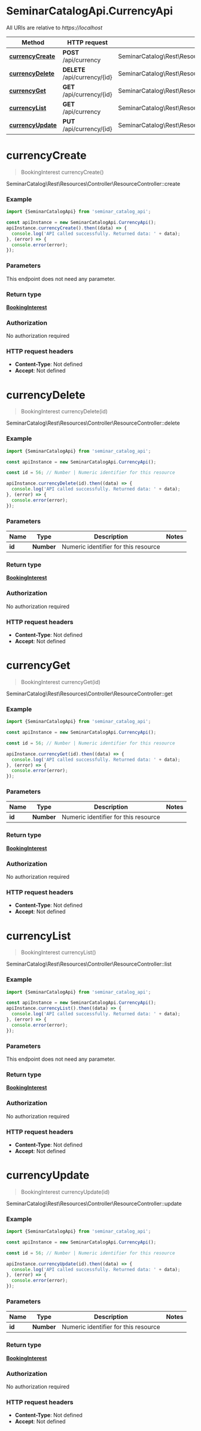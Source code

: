# SeminarCatalogApi.CurrencyApi

All URIs are relative to *https://localhost*

Method | HTTP request | Description
------------- | ------------- | -------------
[**currencyCreate**](CurrencyApi.md#currencyCreate) | **POST** /api/currency | SeminarCatalog\\Rest\\Resources\\Controller\\ResourceController::create
[**currencyDelete**](CurrencyApi.md#currencyDelete) | **DELETE** /api/currency/{id} | SeminarCatalog\\Rest\\Resources\\Controller\\ResourceController::delete
[**currencyGet**](CurrencyApi.md#currencyGet) | **GET** /api/currency/{id} | SeminarCatalog\\Rest\\Resources\\Controller\\ResourceController::get
[**currencyList**](CurrencyApi.md#currencyList) | **GET** /api/currency | SeminarCatalog\\Rest\\Resources\\Controller\\ResourceController::list
[**currencyUpdate**](CurrencyApi.md#currencyUpdate) | **PUT** /api/currency/{id} | SeminarCatalog\\Rest\\Resources\\Controller\\ResourceController::update


<a name="currencyCreate"></a>
# **currencyCreate**
> BookingInterest currencyCreate()

SeminarCatalog\\Rest\\Resources\\Controller\\ResourceController::create

### Example
```javascript
import {SeminarCatalogApi} from 'seminar_catalog_api';

const apiInstance = new SeminarCatalogApi.CurrencyApi();
apiInstance.currencyCreate().then((data) => {
  console.log('API called successfully. Returned data: ' + data);
}, (error) => {
  console.error(error);
});

```

### Parameters
This endpoint does not need any parameter.

### Return type

[**BookingInterest**](BookingInterest.md)

### Authorization

No authorization required

### HTTP request headers

 - **Content-Type**: Not defined
 - **Accept**: Not defined

<a name="currencyDelete"></a>
# **currencyDelete**
> BookingInterest currencyDelete(id)

SeminarCatalog\\Rest\\Resources\\Controller\\ResourceController::delete

### Example
```javascript
import {SeminarCatalogApi} from 'seminar_catalog_api';

const apiInstance = new SeminarCatalogApi.CurrencyApi();

const id = 56; // Number | Numeric identifier for this resource

apiInstance.currencyDelete(id).then((data) => {
  console.log('API called successfully. Returned data: ' + data);
}, (error) => {
  console.error(error);
});

```

### Parameters

Name | Type | Description  | Notes
------------- | ------------- | ------------- | -------------
 **id** | **Number**| Numeric identifier for this resource | 

### Return type

[**BookingInterest**](BookingInterest.md)

### Authorization

No authorization required

### HTTP request headers

 - **Content-Type**: Not defined
 - **Accept**: Not defined

<a name="currencyGet"></a>
# **currencyGet**
> BookingInterest currencyGet(id)

SeminarCatalog\\Rest\\Resources\\Controller\\ResourceController::get

### Example
```javascript
import {SeminarCatalogApi} from 'seminar_catalog_api';

const apiInstance = new SeminarCatalogApi.CurrencyApi();

const id = 56; // Number | Numeric identifier for this resource

apiInstance.currencyGet(id).then((data) => {
  console.log('API called successfully. Returned data: ' + data);
}, (error) => {
  console.error(error);
});

```

### Parameters

Name | Type | Description  | Notes
------------- | ------------- | ------------- | -------------
 **id** | **Number**| Numeric identifier for this resource | 

### Return type

[**BookingInterest**](BookingInterest.md)

### Authorization

No authorization required

### HTTP request headers

 - **Content-Type**: Not defined
 - **Accept**: Not defined

<a name="currencyList"></a>
# **currencyList**
> BookingInterest currencyList()

SeminarCatalog\\Rest\\Resources\\Controller\\ResourceController::list

### Example
```javascript
import {SeminarCatalogApi} from 'seminar_catalog_api';

const apiInstance = new SeminarCatalogApi.CurrencyApi();
apiInstance.currencyList().then((data) => {
  console.log('API called successfully. Returned data: ' + data);
}, (error) => {
  console.error(error);
});

```

### Parameters
This endpoint does not need any parameter.

### Return type

[**BookingInterest**](BookingInterest.md)

### Authorization

No authorization required

### HTTP request headers

 - **Content-Type**: Not defined
 - **Accept**: Not defined

<a name="currencyUpdate"></a>
# **currencyUpdate**
> BookingInterest currencyUpdate(id)

SeminarCatalog\\Rest\\Resources\\Controller\\ResourceController::update

### Example
```javascript
import {SeminarCatalogApi} from 'seminar_catalog_api';

const apiInstance = new SeminarCatalogApi.CurrencyApi();

const id = 56; // Number | Numeric identifier for this resource

apiInstance.currencyUpdate(id).then((data) => {
  console.log('API called successfully. Returned data: ' + data);
}, (error) => {
  console.error(error);
});

```

### Parameters

Name | Type | Description  | Notes
------------- | ------------- | ------------- | -------------
 **id** | **Number**| Numeric identifier for this resource | 

### Return type

[**BookingInterest**](BookingInterest.md)

### Authorization

No authorization required

### HTTP request headers

 - **Content-Type**: Not defined
 - **Accept**: Not defined

